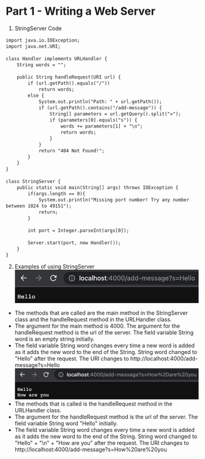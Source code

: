 # Part 1 - Writing a Web Server 

1. StringServer Code
```
import java.io.IOException;
import java.net.URI;

class Handler implements URLHandler {
    String words = "";

    public String handleRequest(URI url) {
        if (url.getPath().equals("/")) 
            return words;
        else {
            System.out.println("Path: " + url.getPath());
            if (url.getPath().contains("/add-message")) {
                String[] parameters = url.getQuery().split("=");
                if (parameters[0].equals("s")) {
                    words += parameters[1] + "\n";
                    return words;
                }
            }
            return "404 Not Found!";
        }
    }
}

class StringServer {
    public static void main(String[] args) throws IOException {
        if(args.length == 0){
            System.out.println("Missing port number! Try any number between 1024 to 49151");
            return;
        }

        int port = Integer.parseInt(args[0]);

        Server.start(port, new Handler());
    }
}
```

2. Examples of using StringServer
![Hello](images/image9.png)
- The methods that are called are the main method in the StringServer class and the handleRequest method in the URLHandler class.
- The argument for the main method is 4000. The argument for the handleRequest method is the url of the server. The field variable String word is an empty string initially.
- The field variable String word changes every time a new word is added as it adds the new word to the end of the String. String word changed to "Hello" after the request. The URI changes to http://localhost:4000/add-message?s=Hello
![How are you](images/image6.png)
- The methods that is called is the handleRequest method in the URLHandler class.
- The argument for the handleRequest method is the url of the server. The field variable String word "Hello" initially.
- The field variable String word changes every time a new word is added as it adds the new word to the end of the String. String word changed to "Hello" + "\n" + "How are you" after the request. The URI changes to http://localhost:4000/add-message?s=How%20are%20you
